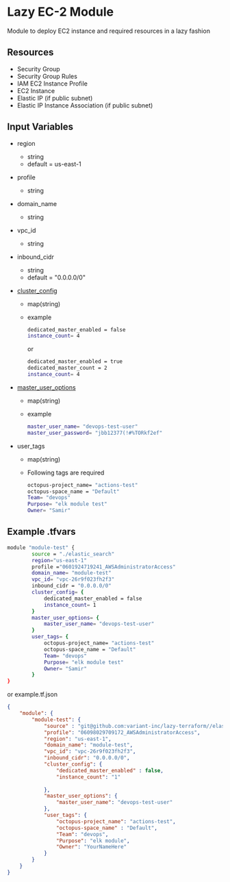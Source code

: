 # Lazy EC-2 Module

Module to deploy EC2 instance and required resources in a lazy fashion

## Resources

- Security Group
- Security Group Rules
- IAM EC2 Instance Profile
- EC2 Instance
- Elastic IP (if public subnet)
- Elastic IP Instance Association (if public subnet)

## Input Variables

- region
  - string
  - default = us-east-1
- profile
  - string
- domain_name
  - string
- vpc_id
  - string
- inbound_cidr
  - string
  - default = "0.0.0.0/0"
- [cluster_config](https://registry.terraform.io/providers/hashicorp/aws/latest/docs/resources/elasticsearch_domain#kibana_endpoint)
  - map(string)
  - example

    ```bash
    dedicated_master_enabled = false
    instance_count= 4
    ```

    or

    ```bash
    dedicated_master_enabled = true
    dedicated_master_count = 2
    instance_count= 4
    ```

- [master_user_options](https://registry.terraform.io/providers/hashicorp/aws/latest/docs/resources/elasticsearch_domain#master_user_options)
  - map(string)
  - example

    ```bash
    master_user_name= "devops-test-user"
    master_user_password= "jbb12377(!#%TORkf2ef"
    ```

- user_tags
  - map(string)
  - Following tags are required
  
    ```bash
    octopus-project_name= "actions-test"
    octopus-space_name = "Default"
    Team= "devops"
    Purpose= "elk module test"
    Owner= "Samir"
    ```

## Example .tfvars

```bash
module "module-test" {
        source = "./elastic_search"
        region="us-east-1"
        profile ="0601924719241_AWSAdministratorAccess"
        domain_name= "module-test"
        vpc_id= "vpc-26r9f023fh2f3"
        inbound_cidr = "0.0.0.0/0"
        cluster_config= {
            dedicated_master_enabled = false
            instance_count= 1
        }
        master_user_options= {
            master_user_name= "devops-test-user"
        }
        user_tags= {
            octopus-project_name= "actions-test"
            octopus-space_name = "Default"
            Team= "devops"
            Purpose= "elk module test"
            Owner= "Samir"
        }
}
```

or example.tf.json

```json
{
    "module": {
        "module-test": {
            "source" : "git@github.com:variant-inc/lazy-terraform//elastic_search",
            "profile": "06098029709172_AWSAdministratorAccess",
            "region": "us-east-1",
            "domain_name": "module-test",
            "vpc_id": "vpc-26r9f023fh2f3",
            "inbound_cidr": "0.0.0.0/0",
            "cluster_config": {
                "dedicated_master_enabled" : false,
                "instance_count": "1"
        
            },
            "master_user_options": {
                "master_user_name": "devops-test-user"
            },
            "user_tags": {
                "octopus-project_name": "actions-test",
                "octopus-space_name" : "Default",
                "Team": "devops",
                "Purpose": "elk module",
                "Owner": "YourNameHere"
            }
        }
    }
}
```
